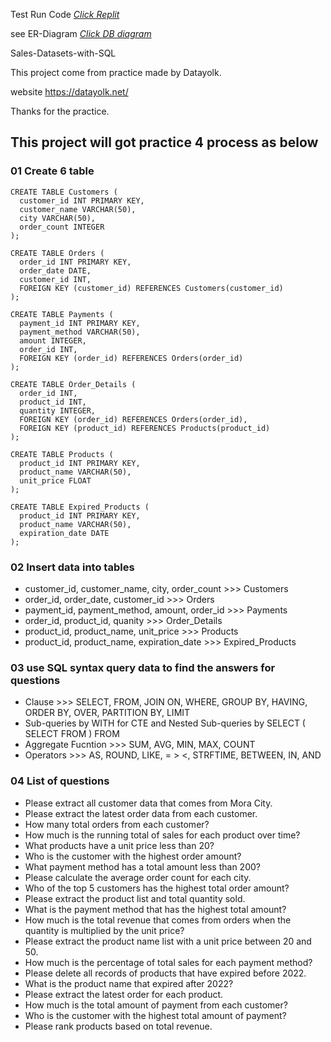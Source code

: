 
Test Run Code [_Click Replit_](https://replit.com/@spanthu/SalesDatasets)

see ER-Diagram [_Click DB diagram_](https://dbdiagram.io/d/Sales-Datasets-6610bae103593b6b615275da)

Sales-Datasets-with-SQL

This project come from practice made by Datayolk.

website https://datayolk.net/

Thanks for the practice.

## This project will got practice 4 process as below

### 01 Create 6 table
```
CREATE TABLE Customers (
  customer_id INT PRIMARY KEY,
  customer_name VARCHAR(50),
  city VARCHAR(50),
  order_count INTEGER
);

CREATE TABLE Orders (
  order_id INT PRIMARY KEY,
  order_date DATE,
  customer_id INT,
  FOREIGN KEY (customer_id) REFERENCES Customers(customer_id)
);

CREATE TABLE Payments (
  payment_id INT PRIMARY KEY,
  payment_method VARCHAR(50),
  amount INTEGER,
  order_id INT,
  FOREIGN KEY (order_id) REFERENCES Orders(order_id)
);

CREATE TABLE Order_Details (
  order_id INT,
  product_id INT,
  quantity INTEGER,
  FOREIGN KEY (order_id) REFERENCES Orders(order_id),
  FOREIGN KEY (product_id) REFERENCES Products(product_id)
);

CREATE TABLE Products (
  product_id INT PRIMARY KEY,
  product_name VARCHAR(50),
  unit_price FLOAT
);

CREATE TABLE Expired_Products (
  product_id INT PRIMARY KEY,
  product_name VARCHAR(50),
  expiration_date DATE
);
```

### 02 Insert data into tables
- customer_id, customer_name, city, order_count >>> Customers
- order_id, order_date, customer_id >>> Orders
- payment_id, payment_method, amount, order_id >>> Payments
- order_id, product_id, quanity >>> Order_Details
- product_id, product_name, unit_price >>> Products
- product_id, product_name, expiration_date >>> Expired_Products

### 03 use SQL syntax query data to find the answers for questions
- Clause >>> SELECT, FROM, JOIN ON, WHERE, GROUP BY, HAVING, ORDER BY, OVER, PARTITION BY, LIMIT
- Sub-queries by WITH for CTE and Nested Sub-queries by SELECT ( SELECT FROM ) FROM
- Aggregate Fucntion >>> SUM, AVG, MIN, MAX, COUNT
- Operators >>> AS, ROUND, LIKE, = > <, STRFTIME, BETWEEN, IN, AND

### 04 List of questions
- Please extract all customer data that comes from Mora City.
- Please extract the latest order data from each customer.
- How many total orders from each customer?
- How much is the running total of sales for each product over time?
- What products have a unit price less than 20?
- Who is the customer with the highest order amount?
- What payment method has a total amount less than 200?
- Please calculate the average order count for each city.
- Who of the top 5 customers has the highest total order amount?
- Please extract the product list and total quantity sold.
- What is the payment method that has the highest total amount?
- How much is the total revenue that comes from orders when the quantity is multiplied by the unit price?
- Please extract the product name list with a unit price between 20 and 50.
- How much is the percentage of total sales for each payment method?
- Please delete all records of products that have expired before 2022.
- What is the product name that expired after 2022?
- Please extract the latest order for each product.
- How much is the total amount of payment from each customer?
- Who is the customer with the highest total amount of payment?
- Please rank products based on total revenue.
